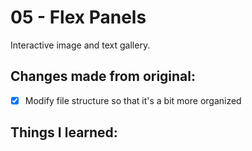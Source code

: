 # 05 - Flex Panels
Interactive image and text gallery.

## Changes made from original:
- [x] Modify file structure so that it's a bit more organized

## Things I learned:
